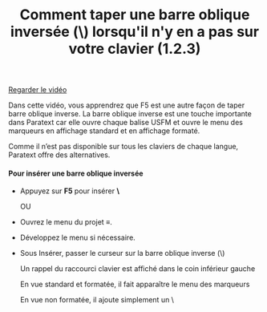 ﻿---
title: Comment taper une barre oblique inversée (\\) lorsqu'il n'y en a pas sur votre clavier  (1.2.3)
---
[Regarder le vidéo](https://vimeo.com/478825919/)

Dans cette vidéo, vous apprendrez que F5 est une autre façon de taper barre oblique inverse. La barre oblique inverse est une touche importante dans Paratext car elle ouvre chaque balise USFM et ouvre le menu des marqueurs en affichage standard et en affichage formaté.

Comme il n’est pas disponible sur tous les claviers de chaque langue, Paratext offre des alternatives.

#### Pour insérer une barre oblique inversée

-   Appuyez sur **F5** pour insérer **\\**

    OU

-   Ouvrez le menu du projet **≡**.
-   Développez le menu si nécessaire.
-   Sous Insérer, passer le curseur sur la barre oblique inverse (\\)

    Un rappel du raccourci clavier est affiché dans le coin inférieur gauche

    En vue standard et formatée, il fait apparaître le menu des marqueurs

    En vue non formatée, il ajoute simplement un \\

